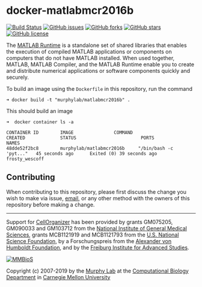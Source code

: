 # docker-matlabmcr2016b

[![Build Status](https://travis-ci.org/icaoberg/docker-matlabmcr2016b.svg?branch=master)](https://travis-ci.org/icaoberg/docker-matlabmcr2016b.svg?branch=master)
[![GitHub issues](https://img.shields.io/github/issues/icaoberg/docker-matlabmcr2016b.svg)](https://github.com/icaoberg/docker-matlabmcr2016b/issues)
[![GitHub forks](https://img.shields.io/github/forks/icaoberg/docker-matlabmcr2016b.svg)](https://github.com/icaoberg/docker-matlabmcr2016b/network)
[![GitHub stars](https://img.shields.io/github/stars/icaoberg/docker-matlabmcr2016b.svg)](https://github.com/icaoberg/docker-matlabmcr2016b/stargazers)
[![GitHub license](https://img.shields.io/badge/license-GPLv3-blue.svg)](https://raw.githubusercontent.com/icaoberg/docker-matlabmcr2016b/master/LICENSE)

The [MATLAB Runtime](https://www.mathworks.com/products/compiler/matlab-runtime.html) is a standalone set of shared libraries that enables the execution of compiled MATLAB applications or components on computers that do not have MATLAB installed. When used together, MATLAB, MATLAB Compiler, and the MATLAB Runtime enable you to create and distribute numerical applications or software components quickly and securely.

To build an image using the `Dockerfile` in this repository, run the command

```
➜ docker build -t "murphylab/matlabmcr2016b" .
```

This should build an image

```
➜  docker container ls -a

CONTAINER ID        IMAGE               COMMAND                  CREATED             STATUS                        PORTS               NAMES
48dde52f2bc8        murphylab/matlabmcr2016b     "/bin/bash -c 'pyt..."   45 seconds ago      Exited (0) 39 seconds ago                         frosty_wescoff
```

## Contributing

When contributing to this repository, please first discuss the change you wish to make via issue, [email](mailto:cellorganizer-dev@compbio.cmu.edu), or any other method with the owners of this repository before making a change.

---

Support for [CellOrganizer](http://cellorganizer.org/) has been provided by grants GM075205, GM090033 and GM103712 from the [National Institute of General Medical Sciences](http://www.nigms.nih.gov/), grants MCB1121919 and MCB1121793 from the [U.S. National Science Foundation](http://nsf.gov/), by a Forschungspreis from the [Alexander von Humboldt Foundation](http://www.humboldt-foundation.de/), and by the [Freiburg Institute for Advanced Studies](http://www.frias.uni-freiburg.de/lifenet?set_language=en).

[![MMBioS](https://i1.wp.com/www.cellorganizer.org/wp-content/uploads/2017/08/MMBioSlogo-e1503517857313.gif?h=60)](http://www.mmbios.org)

Copyright (c) 2007-2019 by the [Murphy Lab](http://murphylab.web.cmu.edu) at the [Computational Biology Department](http://www.cbd.cmu.edu) in [Carnegie Mellon University](http://www.cmu.edu)
